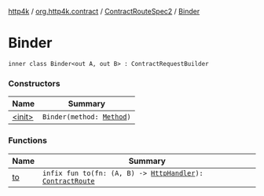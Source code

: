 [http4k](../../../index.md) / [org.http4k.contract](../../index.md) / [ContractRouteSpec2](../index.md) / [Binder](./index.md)

# Binder

`inner class Binder<out A, out B> : ContractRequestBuilder`

### Constructors

| Name | Summary |
|---|---|
| [&lt;init&gt;](-init-.md) | `Binder(method: `[`Method`](../../../org.http4k.core/-method/index.md)`)` |

### Functions

| Name | Summary |
|---|---|
| [to](to.md) | `infix fun to(fn: (A, B) -> `[`HttpHandler`](../../../org.http4k.core/-http-handler.md)`): `[`ContractRoute`](../../-contract-route/index.md) |
